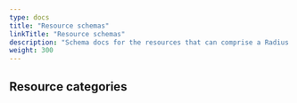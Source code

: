 ```yaml
---
type: docs
title: "Resource schemas"
linkTitle: "Resource schemas"
description: "Schema docs for the resources that can comprise a Radius application"
weight: 300
---
```


## Resource categories
